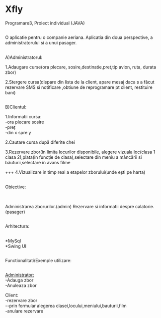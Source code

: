 # Xfly
Programare3, Proiect individual  (JAVA)

##
O aplicatie pentru o companie aeriana. Aplicatia din doua perspective, a administratorului si a unui pasager.

##
##
A)Administratorul:

1.Adaugare curse(ora plecare, sosire,destinatie,pret,tip avion, ruta, durata zbor)

2.Stergere cursa(dispare din lista de la client, apare mesaj daca s a făcut rezervare SMS si notificare ,obtiune de reprogramare pt client, restituire bani)

##
B)Clientul:

1.Informatii cursa:
<br>
-ora plecare sosire
<br>
-preț
<br>
-din x spre y


2.Cautare cursa după diferite chei


3.Rezervare zbor(in limita locurilor disponibile, alegere vizuala loc(clasa 1 clasa 2),plata(in funcție de clasa),selectare din meniu a mâncării si băuturii,selectare in avans filme

+++ 4.Vizualizare in timp real a etapelor zborului(unde ești pe harta)
##
##
Obiective:
##
<br>
Administrarea zborurilor.(admin)
Rezervare si informatii despre calatorie.(pasager)


##
Arhitectura:
##
*MySql
<br>
*Swing UI



##
Functionalitati/Exemple utilizare:
##
<u>Administrator:</u>
<br>
-Adauga zbor
<br>
-Anuleaza zbor


Client:
<br>
-rezervare zbor
<br>
--prin formular alegerea clasei,locului,meniului,bauturii,film
<br>
-anulare rezervare


